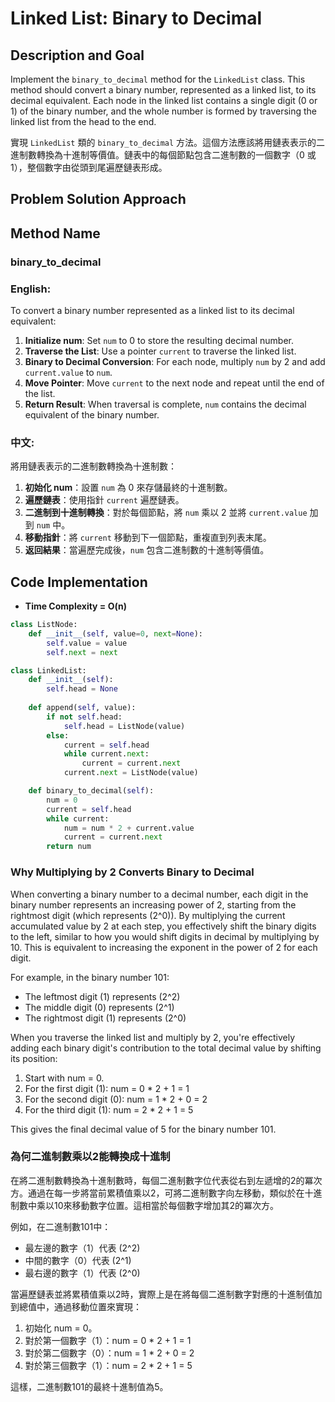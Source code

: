 # Linked List: Binary to Decimal

## Description and Goal

Implement the `binary_to_decimal` method for the `LinkedList` class. This method should convert a binary number, represented as a linked list, to its decimal equivalent. Each node in the linked list contains a single digit (0 or 1) of the binary number, and the whole number is formed by traversing the linked list from the head to the end.

實現 `LinkedList` 類的 `binary_to_decimal` 方法。這個方法應該將用鏈表表示的二進制數轉換為十進制等價值。鏈表中的每個節點包含二進制數的一個數字（0 或 1），整個數字由從頭到尾遍歷鏈表形成。

## Problem Solution Approach

## Method Name

### binary_to_decimal

### English:

To convert a binary number represented as a linked list to its decimal equivalent:

1. **Initialize num**: Set `num` to 0 to store the resulting decimal number.
2. **Traverse the List**: Use a pointer `current` to traverse the linked list.
3. **Binary to Decimal Conversion**: For each node, multiply `num` by 2 and add `current.value` to `num`.
4. **Move Pointer**: Move `current` to the next node and repeat until the end of the list.
5. **Return Result**: When traversal is complete, `num` contains the decimal equivalent of the binary number.

### 中文:

將用鏈表表示的二進制數轉換為十進制數：

1. **初始化 num**：設置 `num` 為 0 來存儲最終的十進制數。
2. **遍歷鏈表**：使用指針 `current` 遍歷鏈表。
3. **二進制到十進制轉換**：對於每個節點，將 `num` 乘以 2 並將 `current.value` 加到 `num` 中。
4. **移動指針**：將 `current` 移動到下一個節點，重複直到列表末尾。
5. **返回結果**：當遍歷完成後，`num` 包含二進制數的十進制等價值。

## Code Implementation 
* **Time Complexity = O(n)**

```python
class ListNode:
    def __init__(self, value=0, next=None):
        self.value = value
        self.next = next

class LinkedList:
    def __init__(self):
        self.head = None
    
    def append(self, value):
        if not self.head:
            self.head = ListNode(value)
        else:
            current = self.head
            while current.next:
                current = current.next
            current.next = ListNode(value)

    def binary_to_decimal(self):
        num = 0
        current = self.head
        while current:
            num = num * 2 + current.value
            current = current.next
        return num

```

### Why Multiplying by 2 Converts Binary to Decimal

When converting a binary number to a decimal number, each digit in the binary number represents an increasing power of 2, starting from the rightmost digit (which represents \(2^0\)). By multiplying the current accumulated value by 2 at each step, you effectively shift the binary digits to the left, similar to how you would shift digits in decimal by multiplying by 10. This is equivalent to increasing the exponent in the power of 2 for each digit.

For example, in the binary number 101:
- The leftmost digit (1) represents \(2^2\)
- The middle digit (0) represents \(2^1\)
- The rightmost digit (1) represents \(2^0\)

When you traverse the linked list and multiply by 2, you're effectively adding each binary digit's contribution to the total decimal value by shifting its position:

1. Start with num = 0.
2. For the first digit (1): num = 0 * 2 + 1 = 1
3. For the second digit (0): num = 1 * 2 + 0 = 2
4. For the third digit (1): num = 2 * 2 + 1 = 5

This gives the final decimal value of 5 for the binary number 101.

### 為何二進制數乘以2能轉換成十進制

在將二進制數轉換為十進制數時，每個二進制數字位代表從右到左遞增的2的冪次方。通過在每一步將當前累積值乘以2，可將二進制數字向左移動，類似於在十進制數中乘以10來移動數字位置。這相當於每個數字增加其2的冪次方。

例如，在二進制數101中：
- 最左邊的數字（1）代表 \(2^2\)
- 中間的數字（0）代表 \(2^1\)
- 最右邊的數字（1）代表 \(2^0\)

當遍歷鏈表並將累積值乘以2時，實際上是在將每個二進制數字對應的十進制值加到總值中，通過移動位置來實現：

1. 初始化 num = 0。
2. 對於第一個數字（1）：num = 0 * 2 + 1 = 1
3. 對於第二個數字（0）：num = 1 * 2 + 0 = 2
4. 對於第三個數字（1）：num = 2 * 2 + 1 = 5

這樣，二進制數101的最終十進制值為5。

